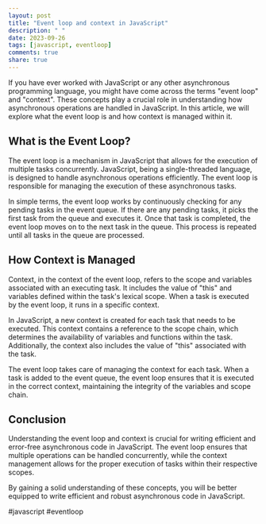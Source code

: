 ```yaml
---
layout: post
title: "Event loop and context in JavaScript"
description: " "
date: 2023-09-26
tags: [javascript, eventloop]
comments: true
share: true
---
```


If you have ever worked with JavaScript or any other asynchronous programming language, you might have come across the terms "event loop" and "context". These concepts play a crucial role in understanding how asynchronous operations are handled in JavaScript. In this article, we will explore what the event loop is and how context is managed within it.

## What is the Event Loop?

The event loop is a mechanism in JavaScript that allows for the execution of multiple tasks concurrently. JavaScript, being a single-threaded language, is designed to handle asynchronous operations efficiently. The event loop is responsible for managing the execution of these asynchronous tasks.

In simple terms, the event loop works by continuously checking for any pending tasks in the event queue. If there are any pending tasks, it picks the first task from the queue and executes it. Once that task is completed, the event loop moves on to the next task in the queue. This process is repeated until all tasks in the queue are processed.

## How Context is Managed

Context, in the context of the event loop, refers to the scope and variables associated with an executing task. It includes the value of "this" and variables defined within the task's lexical scope. When a task is executed by the event loop, it runs in a specific context.

In JavaScript, a new context is created for each task that needs to be executed. This context contains a reference to the scope chain, which determines the availability of variables and functions within the task. Additionally, the context also includes the value of "this" associated with the task.

The event loop takes care of managing the context for each task. When a task is added to the event queue, the event loop ensures that it is executed in the correct context, maintaining the integrity of the variables and scope chain.

## Conclusion

Understanding the event loop and context is crucial for writing efficient and error-free asynchronous code in JavaScript. The event loop ensures that multiple operations can be handled concurrently, while the context management allows for the proper execution of tasks within their respective scopes.

By gaining a solid understanding of these concepts, you will be better equipped to write efficient and robust asynchronous code in JavaScript.

#javascript #eventloop